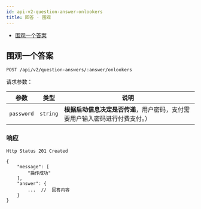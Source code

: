 ```yaml
---
id: api-v2-question-answer-onlookers
title: 回答 · 围观
---
```


- [围观一个答案](#围观一个答案)

## 围观一个答案

```
POST /api/v2/question-answers/:answer/onlookers
```

请求参数：

| 参数 | 类型 | 说明 |
|----|----|----|
| `password` | `string` | **根据启动信息决定是否传递**，用户密码，支付需要用户输入密码进行付费支付。） |

### 响应

```
Http Status 201 Created
```

```json5
{
    "message": [
        "操作成功"
    ],
    "answer": {
        ...  //  回答内容
    }
}
```
